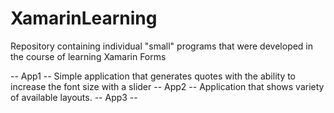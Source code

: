 # XamarinLearning
Repository containing individual "small" programs that were developed in the course of learning Xamarin Forms

-- App1 --
Simple application that generates quotes with the ability to increase the font size with a slider
-- App2 --
Application that shows variety of available layouts.
-- App3 --
